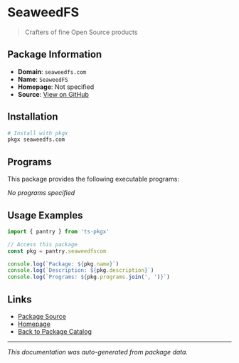 # SeaweedFS

> Crafters of fine Open Source products

## Package Information

- **Domain**: `seaweedfs.com`
- **Name**: `SeaweedFS`
- **Homepage**: Not specified
- **Source**: [View on GitHub](https://github.com/pkgxdev/pantry/tree/main/projects/seaweedfs.com/package.yml)

## Installation

```bash
# Install with pkgx
pkgx seaweedfs.com
```

## Programs

This package provides the following executable programs:

*No programs specified*

## Usage Examples

```typescript
import { pantry } from 'ts-pkgx'

// Access this package
const pkg = pantry.seaweedfscom

console.log(`Package: ${pkg.name}`)
console.log(`Description: ${pkg.description}`)
console.log(`Programs: ${pkg.programs.join(', ')}`)
```

## Links

- [Package Source](https://github.com/pkgxdev/pantry/tree/main/projects/seaweedfs.com/package.yml)
- [Homepage](#)
- [Back to Package Catalog](../package-catalog.md)

---

*This documentation was auto-generated from package data.*
